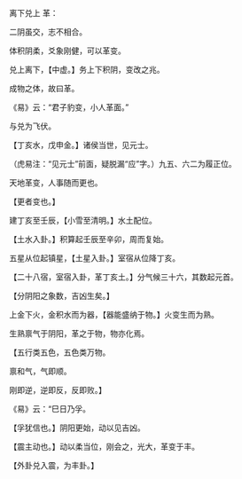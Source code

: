 离下兑上 革：

二阴虽交，志不相合。

体积阴柔，爻象刚健，可以革变。

兑上离下，【中虚。】务上下积阴，变改之兆。

成物之体，故曰革。

《易》云：“君子豹变，小人革面。”

与兑为飞伏。

【丁亥水，戊申金。】诸侯当世，见元士。

（虎易注：“见元士”前面，疑脱漏“应”字。）九五、六二为履正位。

天地革变，人事随而更也。

【更者变也。】

建丁亥至壬辰，【小雪至清明。】水土配位。

【土水入卦。】积算起壬辰至辛卯，周而复始。

五星从位起镇星，【土星入卦。】室宿从位降丁亥。

【二十八宿，室宿入卦，革丁亥土。】分气候三十六，其数起元首。

【分阴阳之象数，吉凶生矣。】

上金下火，金积水而为器，【器能盛纳于物。】火变生而为熟。

生熟禀气于阴阳，革之于物，物亦化焉。

【五行类五色，五色类万物。

禀和气，气即顺。

刚即逆，逆即反，反即败。】

《易》云：“巳日乃孚。

【孚犹信也。】阴阳更始，动以见吉凶。

【震主动也。】动以柔当位，刚会之，光大，革变于丰。

【外卦兑入震，为丰卦。】

